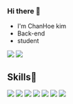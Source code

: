 ### Hi there 👋
- I'm ChanHoe kim
- Back-end
- student

<p>
  <a href="https://jhgu.tistory.com"><img src="https://img.shields.io/badge/Blog-11B48A?style=flat-square&logo=Vimeo&logoColor=white&link=https://jhgu.tistory.com"/></a> 
  <img src="https://img.shields.io/badge/jhgu127@gmail.com-d14836?style=flat-square&logo=Gmail&logoColor=white"/>
</p>

## Skills🚀
<p >
<img src="https://img.shields.io/badge/java-6DB33F?style=flat-square&logo=JAVA&logoColor=white"/>
<img src="https://img.shields.io/badge/spring-6DB33F?style=flat-square&logo=Spring&logoColor=white"/>
<img src="https://img.shields.io/badge/springboot-6DB33F?style=flat-square&logo=SpringBoot&logoColor=white"/>
<img src="https://img.shields.io/badge/jpa-cfe2f3?style=flat-square&logo=JPA&logoColor=white"/>
<img src="https://img.shields.io/badge/Javascript-F7DF1E?style=flat-square&logo=JavaScript&logoColor=white"/>
<img src="https://img.shields.io/badge/MySQL-bcbcbc?style=flat-square&logo=MySQL&logoColor=white"/>
<img src="https://img.shields.io/badge/MairaDB-6fa8dc?style=flat-square&logo=MairaDB&logoColor=white"/>
</p>
